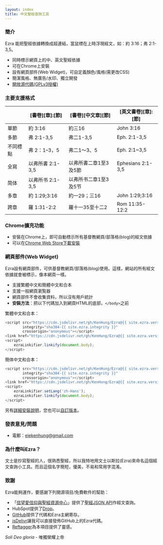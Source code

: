 ```yaml
---
layout: index
title: 中文聖經查詢工具
---
```


### 簡介

Ezra 能把聖經依據轉換成超連結，當鼠標在上時浮現經文，如：約 3:16；弗 2:1-3,5。

* 同時標示網頁上的中、英文聖經依據
* 可在Chrome上安裝
* 設有網頁部件(Web Widget)，可自定義顏色/風格(需更改CSS)
* 簡潔風格、無廣告/水印、獨立開發
* [開放源代碼(GPLv3授權)](https://github.com/KenHung/Ezra)

### 主要支援格式

<table class="unchanged rich-diff-level-one">
	<thead>
		<tr>
			<th></th>
			<th>[書卷][章]:[節]</th>
			<th>[書卷][中文章][節]</th>
			<th>[英文書卷][章]:[節]</th>
		</tr>
	</thead>
	<tbody>
		<tr>
			<td>單節</td>
			<td>約 3:16</td>
			<td>約三16</td>
			<td>John 3:16</td>
		</tr>
		<tr>
			<td>多節</td>
			<td>弗 2:1-3,5</td>
			<td>弗二1-3,5</td>
			<td>Eph. 2:1-3,5</td>
		</tr>
		<tr>
			<td>不同標點</td>
			<td>弗 2：1–3，5</td>
			<td>弗二1～3、5</td>
			<td>Eph. 2:1~3,5</td>
		</tr>
		<tr>
			<td>全寫</td>
			<td>以弗所書 2:1-3,5</td>
			<td>以弗所書二章1至3及5節</td>
			<td>Ephesians 2:1-3,5</td>
		</tr>
		<tr>
			<td>简体</td>
			<td>以弗所书 2:1-3,5</td>
			<td>以弗所书二章1至3及5节</td>
			<td></td>
		</tr>
		<tr>
			<td>多章</td>
			<td>約 1:29;3:16</td>
			<td>約一29；三16</td>
			<td>John 1:29;3:16</td>
		</tr>
		<tr>
			<td>跨章</td>
			<td>羅 1:31-2:2</td>
			<td>羅十一35至十二2</td>
			<td>Rom 11:35-12:2</td>
		</tr>
	</tbody>
</table>

### Chrome擴充功能

* 安裝在Chrome上，即可自動標示所有基督教網頁/部落格(blog)的經文依據
* 可以在[Chrome Web Store下載安裝](https://chrome.google.com/webstore/detail/ezra-%E5%8D%B3%E6%99%82%E8%81%96%E7%B6%93%E6%9F%A5%E8%A8%BD/malpgijpleaapnkjihoacpbkkodkmjgg?hl=zh-TW&gl=HK)

### 網頁部件(Web Widget)

Ezra設有網頁部件，可供基督教網頁/部落格(blog)使用。這樣，網站的所有經文依據就會被標示，像本網頁一樣。

* 支援繁體中文和簡體中文和合本
* 支援一般網頁瀏覧器
* 網頁部件不會收集資料，所以沒有用戶統計
* **安裝方法**：把以下代碼加入到網頁HTML的底部，```</body>```之前

繁體中文和合本：

```javascript
<script src="https://cdn.jsdelivr.net/gh/KenHung/Ezra@{{ site.ezra.version }}/dist/ezra.js" 
		integrity="sha384-{{ site.ezra.integrity }}" 
		crossorigin="anonymous"></script>
<link href="https://cdn.jsdelivr.net/gh/KenHung/Ezra@{{ site.ezra.version }}/dist/ezra-style.css" rel="stylesheet" type="text/css" />
<script>
	ezraLinkifier.linkify(document.body);
</script>
```

簡体中文和合本：

```javascript
<script src="https://cdn.jsdelivr.net/gh/KenHung/Ezra@{{ site.ezra.version }}/dist/ezra.js" 
		integrity="sha384-{{ site.ezra.integrity }}" 
		crossorigin="anonymous"></script>
<link href="https://cdn.jsdelivr.net/gh/KenHung/Ezra@{{ site.ezra.version }}/dist/ezra-style.css" rel="stylesheet" type="text/css" />
<script>
	ezraLinkifier.setLang('zh-Hans');
	ezraLinkifier.linkify(document.body);
</script>
```

另有[詳細安裝說明](https://github.com/KenHung/Ezra/wiki/%E8%A9%B3%E7%B4%B0%E5%AE%89%E8%A3%9D%E8%AA%AA%E6%98%8E)，您也可以[自訂版本](https://github.com/KenHung/Ezra/releases)。

### 發表意見/問題

* 電郵：<eiekenhung@gmail.com>

### 為什麼叫Ezra？

文士是抄寫聖經的人，很熟悉聖經，所以我特地用文士以斯拉(Ezra)來命名這個經文查詢小工具。而且這個名字簡短，優美，不易和常用字混淆。

### 致謝

Ezra能夠運作，要感謝下列開源項目/免費軟件的幫助：

* 「[信望愛信仰與聖經資源中心](https://bible.fhl.net/)」提供了[聖經JSON API](https://bible.fhl.net/json/)作經文查詢。
* HubSpot提供了[Drop](http://github.hubspot.com/drop/docs/welcome/)。
* [GitHub](https://github.com/)提供了代碼和Ezra主網寄存。
* [jsDelivr](https://www.jsdelivr.com/)讓我可以直接發佈GitHub上的Ezra代碼。
* [Reftagger](https://reftagger.com/)為本項目提供了靈感。

*Soli Deo gloria* - 唯獨榮耀上帝